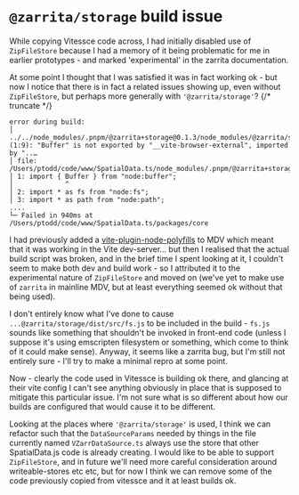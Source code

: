 # `@zarrita/storage` build issue

While copying Vitessce code across, I had initially disabled use of `ZipFileStore` because I had a memory of it being problematic for me in earlier prototypes - and marked 'experimental' in the zarrita documentation.

At some point I thought that I was satisfied it was in fact working ok - but now I notice that there is in fact a related issues showing up, even without `ZipFileStore`, but perhaps more generally with `'@zarrita/storage'`?
{/* truncate */}
```
error during build:
│ ../../node_modules/.pnpm/@zarrita+storage@0.1.3/node_modules/@zarrita/storage/dist/src/fs.js (1:9): "Buffer" is not exported by "__vite-browser-external", imported by "..…
│ file: /Users/ptodd/code/www/SpatialData.ts/node_modules/.pnpm/@zarrita+storage@0.1.3/node_modules/@zarrita/storage/dist/src/fs.js:1:9
│ 1: import { Buffer } from "node:buffer";
│             ^
│ 2: import * as fs from "node:fs";
│ 3: import * as path from "node:path";
....
└─ Failed in 940ms at /Users/ptodd/code/www/SpatialData.ts/packages/core
```

I had previously added a [vite-plugin-node-polyfills](https://www.npmjs.com/package/vite-plugin-node-polyfills) to MDV which meant that it was working in the Vite dev-server... but then I realised that the actual build script was broken, and in the brief time I spent looking at it, I couldn't seem to make both dev and build work - so I attributed it to the experimental nature of `ZipFileStore` and moved on (we've yet to make use of `zarrita` in mainline MDV, but at least everything seemed ok without that being used).

I don't entirely know what I've done to cause `...@zarrita/storage/dist/src/fs.js` to be included in the build - `fs.js` sounds like something that shouldn't be invoked in front-end code (unless I suppose it's using emscripten filesystem or something, which come to think of it could make sense). Anyway, it seems like a zarrita bug, but I'm still not entirely sure - I'll try to make a minimal repro at some point.

Now - clearly the code used in Vitessce is building ok there, and glancing at their vite config I can't see anything obviously in place that is supposed to mitigate this particular issue. I'm not sure what is so different about how our builds are configured that would cause it to be different.

Looking at the places where `'@zarrita/storage'` is used, I think we can refactor such that the `DataSourceParams` needed by things in the file currently named `VZarrDataSource.ts` always use the store that other SpatialData.js code is already creating. I would like to be able to support `ZipFileStore`, and in future we'll need more careful consideration around writeable-stores etc etc, but for now I think we can remove some of the code previously copied from vitessce and it at least builds ok.